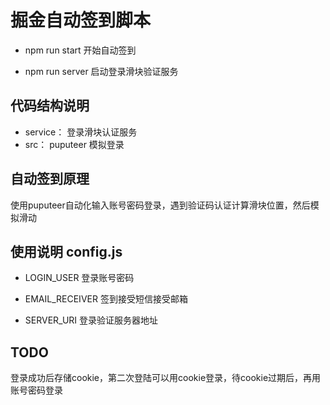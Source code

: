 ﻿# 掘金自动签到脚本

- npm run start   开始自动签到

- npm run server  启动登录滑块验证服务

## 代码结构说明
- service： 登录滑块认证服务
- src： puputeer 模拟登录

## 自动签到原理

使用puputeer自动化输入账号密码登录，遇到验证码认证计算滑块位置，然后模拟滑动


## 使用说明 config.js

- LOGIN_USER 登录账号密码

- EMAIL_RECEIVER 签到接受短信接受邮箱

- SERVER_URI 登录验证服务器地址


## TODO
登录成功后存储cookie，第二次登陆可以用cookie登录，待cookie过期后，再用账号密码登录